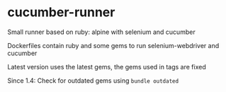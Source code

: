 # cucumber-runner
Small runner based on ruby: alpine with selenium and cucumber

Dockerfiles contain ruby and some gems to run selenium-webdriver and cucumber

Latest version uses the latest gems, the gems used in tags are fixed

Since 1.4: Check for outdated gems using `bundle outdated`
